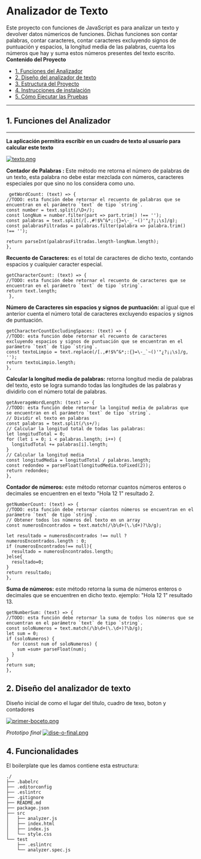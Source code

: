 # Analizador de Texto

Este proyecto con funciones de JavaScript es para analizar un texto y devolver datos númericos de funciones. Dichas funciones son contar palabras, contar caracteres, contar caracteres excluyendo signos de puntuación y espacios, la longitud media de las palabras, cuenta los números que hay y suma estos números presentes del texto escrito.
**Contenido del Proyecto**
* [1. Funciones del Analizador](#1-funciones-del-analizador)
* [2. Diseño del analizador de texto](#2-diseño-del-analizador-de-texto)
* [3. Estructura del Proyecto](#2-estructura-del-proyecto)
* [4. Instrucciones de instalación](#3-instrucciones-de-instalacion)
* [5. Cómo Ejecutar las Pruebas](#4-cómo-ejecutar-las-pruebas)

-------
## 1. Funciones del Analizador
-------
**La aplicación permitira escribir en un cuadro de texto al usuario para calcular este texto**

[![texto.png](https://i.postimg.cc/3x5CV4F4/texto.png)](https://postimg.cc/rKjrtpbM)

**Contador de Palabras :**  Este método me retorna el número de palabras de un texto, esta palabra no debe estar mezclada con números, caracteres especiales por que sino no los considera como uno.

     getWordCount: (text) => {
    //TODO: esta función debe retornar el recuento de palabras que se encuentran en el parámetro `text` de tipo `string`.
    const number = text.split(/\D+/);
    const longNum = number.filter(part => part.trim() !== '');
    const palabras = text.split(/[.,#!$%^&*;:{}=\-_`~()'"¿?¡¡\s]/g);
    const palabrasFiltradas = palabras.filter(palabra => palabra.trim() !== '');

    return parseInt(palabrasFiltradas.length-longNum.length);
    },

**Recuento de Caracteres:** es el total de caracteres de dicho texto, contando espacios y cualquier caracter especial.

    getCharacterCount: (text) => {
    //TODO: esta función debe retornar el recuento de caracteres que se encuentran en el parámetro `text` de tipo `string`.
    return text.length;
     },

**Número de Caracteres sin espacios y signos de puntuación:** al igual que el anterior cuenta el número total de caracteres excluyendo espacios y signos de puntuación.

    getCharacterCountExcludingSpaces: (text) => {
    //TODO: esta función debe retornar el recuento de caracteres excluyendo espacios y signos de puntuación que se encuentran en el parámetro `text` de tipo `string`.
    const textoLimpio = text.replace(/[.,#!$%^&*;:{}=\-_`~()'"¿?¡¡\s]/g, '');
    return textoLimpio.length;
    },

**Calcular la longitud media de palabras:** retorna longitud media de palabras del texto, esto se logra sumando todas las longitudes de las palabras y dividirlo con el número total de palabras.

    getAverageWordLength: (text) => {
    //TODO: esta función debe retornar la longitud media de palabras que se encuentran en el parámetro `text` de tipo `string`.
    // Dividir el texto en palabras
    const palabras = text.split(/\s+/);
    // Calcular la longitud total de todas las palabras:
    let longitudTotal = 0;
    for (let i = 0; i < palabras.length; i++) {
      longitudTotal += palabras[i].length;
    }
    // Calcular la longitud media
    const longitudMedia = longitudTotal / palabras.length;
    const redondeo = parseFloat(longitudMedia.toFixed(2));
    return redondeo;
    },

**Contador de números:** este método retornar cuantos números enteros o decimales se encuentren en el texto "Hola 12 1" resultado 2.

    getNumberCount: (text) => {
    //TODO: esta función debe retornar cúantos números se encuentran en el parámetro `text` de tipo `string`.
    // Obtener todos los números del texto en un array
    const numerosEncontrados = text.match(/\b\d+(\.\d+)?\b/g);

    let resultado = numerosEncontrados !== null ? numerosEncontrados.length : 0;
    if (numerosEncontrados!== null){
      resultado = numerosEncontrados.length;
    }else{
      resultado=0;
    }
    return resultado;
    },

**Suma de números:** este método retorna la suma de números enteros o decimales que se encuentren en dicho texto. ejemplo: "Hola 12 1" resultado 13.

    getNumberSum: (text) => {
    //TODO: esta función debe retornar la suma de todos los números que se encuentran en el parámetro `text` de tipo `string`.
    const soloNumeros = text.match(/\b\d+(\.\d+)?\b/g);
    let sum = 0;
    if (soloNumeros) {
      for (const num of soloNumeros) {
        sum =sum+ parseFloat(num);
      }
    }
    return sum;
    },

## 2. Diseño del analizador de texto
Diseño inicial de como el lugar del titulo, cuadro de texo, boton y contadores

[![primer-boceto.png](https://i.postimg.cc/Pxzgcpcd/primer-boceto.png)](https://postimg.cc/PpJVvxT7)

*Prototipo final*
[![dise-o-final.png](https://i.postimg.cc/0yS94YFg/dise-o-final.png)](https://postimg.cc/tsX0Zx9D)


## 4. Funcionalidades

El boilerplate que les damos contiene esta estructura:

```text
./
├── .babelrc
├── .editorconfig
├── .eslintrc
├── .gitignore
├── README.md
├── package.json
├── src
│   ├── analyzer.js
│   ├── index.html
│   ├── index.js
│   └── style.css
└── test
    ├── .eslintrc
    └── analyzer.spec.js
```



